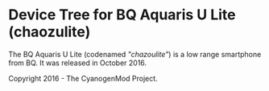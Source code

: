 Device Tree for BQ Aquaris U Lite (chaozulite)
===========================================

The BQ Aquaris U Lite (codenamed _"chazoulite"_) is a low range smartphone from BQ.
It was released in October 2016.

Copyright 2016 - The CyanogenMod Project.


